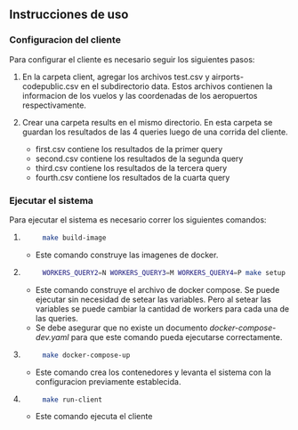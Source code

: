 ## Instrucciones de uso

### Configuracion del cliente

Para configurar el cliente es necesario seguir los siguientes pasos:

1. En la carpeta client, agregar los archivos test.csv y airports-codepublic.csv en el subdirectorio data. Estos archivos contienen la informacion de los vuelos y las coordenadas de los aeropuertos respectivamente.

2. Crear una carpeta results en el mismo directorio. En esta carpeta se guardan los resultados de las 4 queries luego de una corrida del cliente.
    - first.csv contiene los resultados de la primer query
    - second.csv contiene los resultados de la segunda query
    - third.csv contiene los resultados de la tercera query
    - fourth.csv contiene los resultados de la cuarta query
    
### Ejecutar el sistema

Para ejecutar el sistema es necesario correr los siguientes comandos:

1. ```bash
        make build-image
    ```
    - Este comando construye las imagenes de docker.
2. ```bash
        WORKERS_QUERY2=N WORKERS_QUERY3=M WORKERS_QUERY4=P make setup 
    ```
    - Este comando construye el archivo de docker compose. Se puede ejecutar sin necesidad de setear las variables. Pero al setear las variables se puede cambiar la cantidad de workers para cada una de las queries.
    - Se debe asegurar que no existe un documento *docker-compose-dev.yaml* para que este comando pueda ejecutarse correctamente.
3. ```bash
        make docker-compose-up
    ```
    - Este comando crea los contenedores y levanta el sistema con la configuracion previamente establecida.
4. ```bash
        make run-client
    ```
    - Este comando ejecuta el cliente